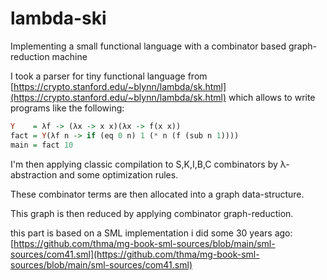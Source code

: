 # lambda-ski
Implementing a small functional language with a combinator based graph-reduction machine

I took a parser for tiny functional language from [https://crypto.stanford.edu/~blynn/lambda/sk.html](https://crypto.stanford.edu/~blynn/lambda/sk.html) which allows 
to write programs like the following:

```haskell
Y    = λf -> (λx -> x x)(λx -> f(x x))
fact = Y(λf n -> if (eq 0 n) 1 (* n (f (sub n 1))))
main = fact 10
```

I'm then applying classic compilation to S,K,I,B,C combinators by λ-abstraction and some optimization rules.

These combinator terms are then allocated into a graph data-structure.

This graph is then reduced by applying combinator graph-reduction.

this part is based on a SML implementation i did some 30 years ago:
[https://github.com/thma/mg-book-sml-sources/blob/main/sml-sources/com41.sml](https://github.com/thma/mg-book-sml-sources/blob/main/sml-sources/com41.sml)
